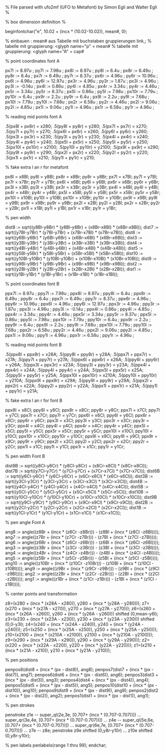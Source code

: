  
% File parsed with ufo2mf (UFO to Metafont) by Simon Egli and Walter Egli  %



% box dimension definition %

beginfontchar("e", 10.02 + (incx * (10.02-10.02)), mean#, 0);


% einbauen : mean# aus Tabelle mit buchstaben gruppierungen link,;
% tabelle mit gruppierung: <glyph name="p" = mean# 
% tabelle mit gruppierung: <glyph name="A" = cap# 


 
% point coordinates font A

px7l := 8.97u ; py7l := 7.98u ;
px8l := 8.97u ; py8l := 6.4u ;
px8r := 6.49u ; py8r := 6.4u ;
px7r := 6.49u ; py7r := 8.37u ;
px6r := 4.96u ; py6r := 10.96u ;
px6l := 4.96u ; py6l := 12.97u ;
px3r := 4.96u ; py3r := 1.87u ;
px3l := 4.96u ; py3l := -0.14u ;
px4l := 0.86u ; py4l := 4.85u ;
px4r := 3.34u ; py4r := 4.46u ;
px5r := 3.34u ; py5r := 8.37u ;
px5l := 0.86u ; py5l := 7.98u ;
px10r := 7.79u ; py10r := 6.4u ;
px9r := 2.2u ; py9r := 6.4u ;
px9l := 2.2u ; py9l := 7.68u ;
px10l := 7.79u ; py10l := 7.68u ;
px2r := 6.58u ; py2r := 4.46u ;
px2l := 9.06u ; py2l := 4.85u ;
px1l := 9.06u ; py1l := 4.96u ;
px1r := 6.58u ; py1r := 4.96u ;

% reading mid points font A

.5(px8l + px8r) = x280;
.5(py8l + py8r) = y280;
.5(px7l + px7r) = x270;
.5(py7l + py7r) = y270;
.5(px6l + px6r) = x260;
.5(py6l + py6r) = y260;
.5(px3l + px3r) = x230;
.5(py3l + py3r) = y230;
.5(px4l + px4r) = x240;
.5(py4l + py4r) = y240;
.5(px5l + px5r) = x250;
.5(py5l + py5r) = y250;
.5(px10l + px10r) = x2100;
.5(py10l + py10r) = y2100;
.5(px9l + px9r) = x290;
.5(py9l + py9r) = y290;
.5(px2l + px2r) = x220;
.5(py2l + py2r) = y220;
.5(px1l + px1r) = x210;
.5(py1l + py1r) = y210;

% fake extra l an r for metafont

px8l = x8Bl; py8l = y8Bl; 
px8r = x8Br; py8r = y8Br; 
px7l = x7Bl; py7l = y7Bl; 
px7r = x7Br; py7r = y7Br; 
px6l = x6Bl; py6l = y6Bl; 
px6r = x6Br; py6r = y6Br; 
px3l = x3Bl; py3l = y3Bl; 
px3r = x3Br; py3r = y3Br; 
px4l = x4Bl; py4l = y4Bl; 
px4r = x4Br; py4r = y4Br; 
px5l = x5Bl; py5l = y5Bl; 
px5r = x5Br; py5r = y5Br; 
px10l = x10Bl; py10l = y10Bl; 
px10r = x10Br; py10r = y10Br; 
px9l = x9Bl; py9l = y9Bl; 
px9r = x9Br; py9r = y9Br; 
px2l = x2Bl; py2l = y2Bl; 
px2r = x2Br; py2r = y2Br; 
px1l = x1Bl; py1l = y1Bl; 
px1r = x1Br; py1r = y1Br; 

% pen width

dist8 := sqrt((y8Bl-y8Br) * (y8Bl-y8Br) + (x8Br-x8Bl) * (x8Br-x8Bl));
dist7 := sqrt((y7Bl-y7Br) * (y7Bl-y7Br) + (x7Br-x7Bl) * (x7Br-x7Bl));
dist6 := sqrt((y6Bl-y6Br) * (y6Bl-y6Br) + (x6Br-x6Bl) * (x6Br-x6Bl));
dist3 := sqrt((y3Bl-y3Br) * (y3Bl-y3Br) + (x3Br-x3Bl) * (x3Br-x3Bl));
dist4 := sqrt((y4Bl-y4Br) * (y4Bl-y4Br) + (x4Br-x4Bl) * (x4Br-x4Bl));
dist5 := sqrt((y5Bl-y5Br) * (y5Bl-y5Br) + (x5Br-x5Bl) * (x5Br-x5Bl));
dist10 := sqrt((y10Bl-y10Br) * (y10Bl-y10Br) + (x10Br-x10Bl) * (x10Br-x10Bl));
dist9 := sqrt((y9Bl-y9Br) * (y9Bl-y9Br) + (x9Br-x9Bl) * (x9Br-x9Bl));
dist2 := sqrt((y2Bl-y2Br) * (y2Bl-y2Br) + (x2Br-x2Bl) * (x2Br-x2Bl));
dist1 := sqrt((y1Bl-y1Br) * (y1Bl-y1Br) + (x1Br-x1Bl) * (x1Br-x1Bl));
 
% point coordinates font B

ppx7l := 8.97u ; ppy7l := 7.98u ;
ppx8l := 8.97u ; ppy8l := 6.4u ;
ppx8r := 6.49u ; ppy8r := 6.4u ;
ppx7r := 6.49u ; ppy7r := 8.37u ;
ppx6r := 4.96u ; ppy6r := 10.96u ;
ppx6l := 4.96u ; ppy6l := 12.97u ;
ppx3r := 4.96u ; ppy3r := 1.87u ;
ppx3l := 4.96u ; ppy3l := -0.14u ;
ppx4l := 0.86u ; ppy4l := 4.85u ;
ppx4r := 3.34u ; ppy4r := 4.46u ;
ppx5r := 3.34u ; ppy5r := 8.37u ;
ppx5l := 0.86u ; ppy5l := 7.98u ;
ppx10r := 7.79u ; ppy10r := 6.4u ;
ppx9r := 2.2u ; ppy9r := 6.4u ;
ppx9l := 2.2u ; ppy9l := 7.68u ;
ppx10l := 7.79u ; ppy10l := 7.68u ;
ppx2r := 6.58u ; ppy2r := 4.46u ;
ppx2l := 9.06u ; ppy2l := 4.85u ;
ppx1l := 9.06u ; ppy1l := 4.96u ;
ppx1r := 6.58u ; ppy1r := 4.96u ;

% reading mid points font B

.5(ppx8l + ppx8r) = x28A;
.5(ppy8l + ppy8r) = y28A;
.5(ppx7l + ppx7r) = x27A;
.5(ppy7l + ppy7r) = y27A;
.5(ppx6l + ppx6r) = x26A;
.5(ppy6l + ppy6r) = y26A;
.5(ppx3l + ppx3r) = x23A;
.5(ppy3l + ppy3r) = y23A;
.5(ppx4l + ppx4r) = x24A;
.5(ppy4l + ppy4r) = y24A;
.5(ppx5l + ppx5r) = x25A;
.5(ppy5l + ppy5r) = y25A;
.5(ppx10l + ppx10r) = x210A;
.5(ppy10l + ppy10r) = y210A;
.5(ppx9l + ppx9r) = x29A;
.5(ppy9l + ppy9r) = y29A;
.5(ppx2l + ppx2r) = x22A;
.5(ppy2l + ppy2r) = y22A;
.5(ppx1l + ppx1r) = x21A;
.5(ppy1l + ppy1r) = y21A;

% fake extra l an r for font B

ppx8l = x8Cl; ppy8l = y8Cl; 
ppx8r = x8Cr; ppy8r = y8Cr; 
ppx7l = x7Cl; ppy7l = y7Cl; 
ppx7r = x7Cr; ppy7r = y7Cr; 
ppx6l = x6Cl; ppy6l = y6Cl; 
ppx6r = x6Cr; ppy6r = y6Cr; 
ppx3l = x3Cl; ppy3l = y3Cl; 
ppx3r = x3Cr; ppy3r = y3Cr; 
ppx4l = x4Cl; ppy4l = y4Cl; 
ppx4r = x4Cr; ppy4r = y4Cr; 
ppx5l = x5Cl; ppy5l = y5Cl; 
ppx5r = x5Cr; ppy5r = y5Cr; 
ppx10l = x10Cl; ppy10l = y10Cl; 
ppx10r = x10Cr; ppy10r = y10Cr; 
ppx9l = x9Cl; ppy9l = y9Cl; 
ppx9r = x9Cr; ppy9r = y9Cr; 
ppx2l = x2Cl; ppy2l = y2Cl; 
ppx2r = x2Cr; ppy2r = y2Cr; 
ppx1l = x1Cl; ppy1l = y1Cl; 
ppx1r = x1Cr; ppy1r = y1Cr; 

% pen width Font B

dist8B := sqrt((y8Cl-y8Cr) * (y8Cl-y8Cr) + (x8Cr-x8Cl) * (x8Cr-x8Cl));
dist7B := sqrt((y7Cl-y7Cr) * (y7Cl-y7Cr) + (x7Cr-x7Cl) * (x7Cr-x7Cl));
dist6B := sqrt((y6Cl-y6Cr) * (y6Cl-y6Cr) + (x6Cr-x6Cl) * (x6Cr-x6Cl));
dist3B := sqrt((y3Cl-y3Cr) * (y3Cl-y3Cr) + (x3Cr-x3Cl) * (x3Cr-x3Cl));
dist4B := sqrt((y4Cl-y4Cr) * (y4Cl-y4Cr) + (x4Cr-x4Cl) * (x4Cr-x4Cl));
dist5B := sqrt((y5Cl-y5Cr) * (y5Cl-y5Cr) + (x5Cr-x5Cl) * (x5Cr-x5Cl));
dist10B := sqrt((y10Cl-y10Cr) * (y10Cl-y10Cr) + (x10Cr-x10Cl) * (x10Cr-x10Cl));
dist9B := sqrt((y9Cl-y9Cr) * (y9Cl-y9Cr) + (x9Cr-x9Cl) * (x9Cr-x9Cl));
dist2B := sqrt((y2Cl-y2Cr) * (y2Cl-y2Cr) + (x2Cr-x2Cl) * (x2Cr-x2Cl));
dist1B := sqrt((y1Cl-y1Cr) * (y1Cl-y1Cr) + (x1Cr-x1Cl) * (x1Cr-x1Cl));

% pen angle Font A

ang8 := angle((z8Br + (incx * (z8Cr -z8Br))) - (z8Bl + (incx * (z8Cl -z8Bl))));
ang7 := angle((z7Br + (incx * (z7Cr -z7Br))) - (z7Bl + (incx * (z7Cl -z7Bl))));
ang6 := angle((z6Br + (incx * (z6Cr -z6Br))) - (z6Bl + (incx * (z6Cl -z6Bl))));
ang3 := angle((z3Br + (incx * (z3Cr -z3Br))) - (z3Bl + (incx * (z3Cl -z3Bl))));
ang4 := angle((z4Br + (incx * (z4Cr -z4Br))) - (z4Bl + (incx * (z4Cl -z4Bl))));
ang5 := angle((z5Br + (incx * (z5Cr -z5Br))) - (z5Bl + (incx * (z5Cl -z5Bl))));
ang10 := angle((z10Br + (incx * (z10Cr -z10Br))) - (z10Bl + (incx * (z10Cl -z10Bl))));
ang9 := angle((z9Br + (incx * (z9Cr -z9Br))) - (z9Bl + (incx * (z9Cl -z9Bl))));
ang2 := angle((z2Br + (incx * (z2Cr -z2Br))) - (z2Bl + (incx * (z2Cl -z2Bl))));
ang1 := angle((z1Br + (incx * (z1Cr -z1Br))) - (z1Bl + (incx * (z1Cl -z1Bl))));

% center points and transformation

z8=(x280 + (incx * (x28A - x280)), y280 + (incx * (y28A - y280)));
z7=(x270 + (incx * (x27A - x270)), y270 + (incx * (y27A - y270)));
z6=(x260 + (incx * (x26A - x260)), y260 + (incx * (y26A - y260))) shifted (0,mean-y6l);
z3=(x230 + (incx * (x23A - x230)), y230 + (incx * (y23A - y230))) shifted (0,0-y3l);
z4=(x240 + (incx * (x24A - x240)), y240 + (incx * (y24A - y240)));
z5=(x250 + (incx * (x25A - x250)), y250 + (incx * (y25A - y250)));
z10=(x2100 + (incx * (x210A - x2100)), y2100 + (incx * (y210A - y2100)));
z9=(x290 + (incx * (x29A - x290)), y290 + (incx * (y29A - y290)));
z2=(x220 + (incx * (x22A - x220)), y220 + (incx * (y22A - y220)));
z1=(x210 + (incx * (x21A - x210)), y210 + (incx * (y21A - y210)));


% pen positions 

penpos8(dist8 + (incx * (px - dist8)), ang8);
penpos7(dist7 + (incx * (px - dist7)), ang7);
penpos6(dist6 + (incx * (px - dist6)), ang6);
penpos3(dist3 + (incx * (px - dist3)), ang3);
penpos4(dist4 + (incx * (px - dist4)), ang4);
penpos5(dist5 + (incx * (px - dist5)), ang5);
penpos10(dist10 + (incx * (px - dist10)), ang10);
penpos9(dist9 + (incx * (px - dist9)), ang9);
penpos2(dist2 + (incx * (px - dist2)), ang2);
penpos1(dist1 + (incx * (px - dist1)), ang1);



% pen strokes
 
penstroke  z1e -- 
super_ql(2e,3e, [0.707+ (incx * (0.707-0.707))]) ... 
super_qr(3e,4e, [0.707+ (incx * (0.707-0.707))]) ... 
 z4e -- 
super_ql(5e,6e, [0.707+ (incx * (0.707-0.707))]) ... 
super_qr(6e,7e, [0.707+ (incx * (0.707-0.707))]) ... 
 z7e -- 
 z8e;
penstroke  z9e shifted (0,y8r-y10r) ... z10e shifted (0,y8r-y10r);


% pen labels
penlabels(range 1 thru 99);
endchar;

